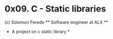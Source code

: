 # 0x09. C - Static libraries
(c) Solomon Ferede
** Software engineer at ALX **
* A project on c static library *


